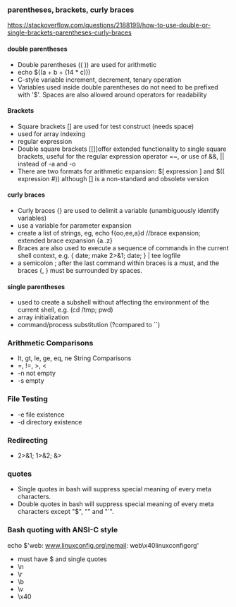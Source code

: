 ### parentheses, brackets, curly braces
https://stackoverflow.com/questions/2188199/how-to-use-double-or-single-brackets-parentheses-curly-braces
#### double parentheses
- Double parentheses (( )) are used for arithmetic
- echo $((a + b + (14 * c)))
- C-style variable increment, decrement, tenary operation
- Variables used inside double parentheses do not need to be prefixed with '$'. Spaces are also allowed around operators for readability
#### Brackets
- Square brackets [] are used for test construct (needs space)
- used for array indexing
- regular expression
- Double square brackets [[]]offer extended functionality to single square brackets, useful for the regular expression operator =~, or use of &&, || instead of -a and -o
- There are two formats for arithmetic expansion: $[ expression ] and $(( expression #)) although [] is a non-standard and obsolete version
#### curly braces
- Curly braces {} are used to delimit a variable (unambiguously identify variables)
- use a variable for parameter expansion
- create a list of strings, eg, echo f{oo,ee,a}d //brace expansion; extended brace expansion {a..z}
- Braces are also used to execute a sequence of commands in the current shell context, e.g.
{ date; make 2>&1; date; } | tee logfile
- a semicolon ; after the last command within braces is a must, and the braces {, } must be surrounded by spaces.
#### single parentheses
- used to create a subshell without affecting the environment of the current shell, e.g. (cd /tmp; pwd)
- array initialization
- command/process substitution (?compared to ``)


### Arithmetic Comparisons  
- lt, gt, le, ge, eq, ne
String Comparisons
- =, !=, >, <
- -n not empty
- -s empty

### File Testing
- -e file existence
- -d directory existence

### Redirecting
- 2>&1; 1>&2; &>

### quotes
- Single quotes in bash will suppress special meaning of every meta characters.
- Double quotes in bash will suppress special meaning of every meta characters except "$", "\" and "`".

### Bash quoting with ANSI-C style
echo $'web: www.linuxconfig.org\nemail: web\x40linuxconfigorg'
- must have $ and single quotes 
- \n
- \r
- \b
- \v
- \x40

